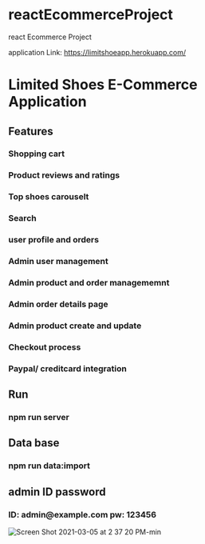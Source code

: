 # reactEcommerceProject
react Ecommerce Project

application Link: https://limitshoeapp.herokuapp.com/
<h1>Limited Shoes E-Commerce Application</h1>


<h2>Features</h2>
<h3>Shopping cart</h3>
<h3>Product reviews and ratings</h3>
<h3>Top shoes carouselt</h3>
<h3>Search</h3>
<h3>user profile and orders</h3>
<h3>Admin user management</h3>
<h3>Admin product and order managememnt</h3>
<h3>Admin order details page</h3>
<h3>Admin product create and update</h3>
<h3>Checkout process</h3>
<h3>Paypal/ creditcard integration</h3>

<h2>Run</h2>
<h3>npm run server</h3>

<h2>Data base</h2>
<h3>npm run data:import</h3>

<h2>admin ID password</h2>
<h3>ID: admin@example.com pw: 123456</h3>

![Screen Shot 2021-03-05 at 2 37 20 PM-min](https://user-images.githubusercontent.com/67762188/110182720-35857c00-7dc2-11eb-8455-5a86c0962f9b.png)
